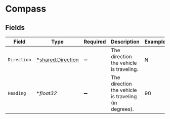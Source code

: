 # Compass


## Fields

| Field                                                        | Type                                                         | Required                                                     | Description                                                  | Example                                                      |
| ------------------------------------------------------------ | ------------------------------------------------------------ | ------------------------------------------------------------ | ------------------------------------------------------------ | ------------------------------------------------------------ |
| `Direction`                                                  | [*shared.Direction](../../../pkg/models/shared/direction.md) | :heavy_minus_sign:                                           | The direction the vehicle is traveling.                      | N                                                            |
| `Heading`                                                    | **float32*                                                   | :heavy_minus_sign:                                           | The direction the vehicle is traveling (in degrees).         | 90                                                           |